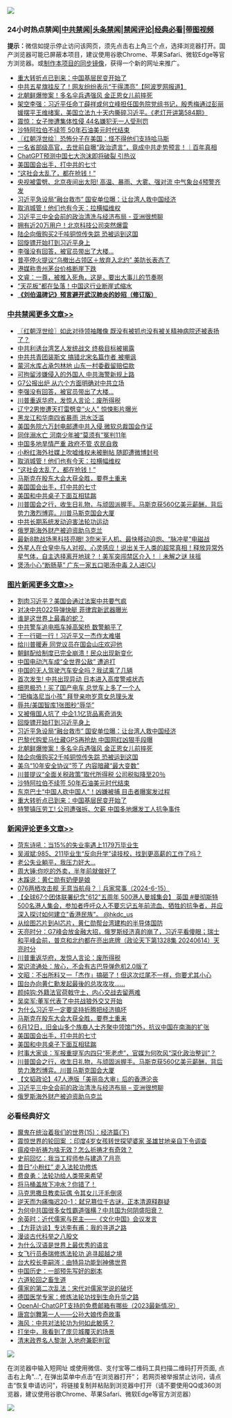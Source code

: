 ![](https://raw.githubusercontent.com/jsvpn/jsproxy/dev/64photo/fqnews-qr.jpg)

<div id="tt">
<h3>24小时热点禁闻|<a href="#%E4%B8%AD%E5%85%B1%E7%A6%81%E9%97%BB%E6%9B%B4%E5%A4%9A%E6%96%87%E7%AB%A0">中共禁闻</a>|<a href="#%E5%9B%BE%E7%89%87%E6%96%B0%E9%97%BB%E6%9B%B4%E5%A4%9A%E6%96%87%E7%AB%A0">头条禁闻</a>|<a href="#%E6%96%B0%E9%97%BB%E8%AF%84%E8%AE%BA%E6%9B%B4%E5%A4%9A%E6%96%87%E7%AB%A0">禁闻评论|<a href="#%E5%BF%85%E7%9C%8B%E7%BB%8F%E5%85%B8%E5%A5%BD%E6%96%87">经典必看</a>|<a href="https://2654106.xyz/3" target="_blank">带图视频</a></h3>
<div><b>提示：</b>微信如提示停止访问该网页，须先点击右上角三个点，选择浏览器打开。国产浏览器可能已屏蔽本项目，建议使用谷歌Chrome、苹果Safari、微软Edge等官方浏览器。或<a href="%E5%88%B6%E4%BD%9Cgit%E7%A6%81%E9%97%BB%E9%95%9C%E5%83%8F.md">制作本项目的同步镜像</a>，获得一个新的网址来推广。</div>
<ul>

<li><a href="/topimagenews/20240614/2050011.md">重大转折点已到来：中国基层民变开始了</a></li>
<li><a href="/topimagenews/20240614/2049919.md">中共五星旗挂反了！网友纷纷表示“干得漂亮”【阿波罗网报道】</a></li>
<li><a href="/topimagenews/20240614/2050058.md">北朝鲜爆惨案！多名伞兵遇强风 金正恩女儿前摔死</a></li>
<li><a href="/sohnews/20240614/2049920.md">架空李强：习近平任命丁薛祥或何立峰担任国务院党组书记，殷秀梅通过彭丽媛摆平王维绪案，美国立法九十天内撕碎习近平。《老灯开讲第584期》</a></li>
<li><a href="/worldnews/20240614/2049991.md">震惊：女子惨遭集体性侵 44名嫌犯无一人受刑罚</a></li>
<li><a href="/topimagenews/20240614/2050038.md">沙特阿拉伯不续签 50年石油美元时代结束</a></li>
<li><a href="/cbnews/20240614/2049869.md">〖红朝浮世绘〗恐怖分子在美国：怪不得他们支持哈马斯</a></li>
<li><a href="/sohnews/20240614/2049978.md">一名省部级高官，去世前自曝“政治遗言”，竟成中共走势预言！｜百年真相</a></li>
<li><a href="/ccpdope/20240615/2050145.md">ChatGPT预测中国七大泡沫即将破裂 引热议</a></li>
<li><a href="/comments/20240615/2050139.md">美国国会出手，打中共的七寸</a></li>
<li><a href="/cbnews/20240615/2050175.md">“这社会太乱了，都在抢钱！”</a></li>
<li><a href="/topimagenews/20240614/2049977.md">央视被雷劈、北京夜间出太阳! 高温、暴雨、大雾、强对流 中气象台4预警齐发</a></li>
<li><a href="/topimagenews/20240614/2050080.md">习近平急设局“融台救市” 国安单位曝：让台湾人救中国经济</a></li>
<li><a href="/cbnews/20240615/2050176.md">取消城管！他们也有今天：拉横幅维权</a></li>
<li><a href="/comments/20240614/2050031.md">习近平三中全会前的政治清洗与经济布局 - 亚洲很想聊</a></li>
<li><a href="/topimagenews/20240614/2049976.md">拥有近20万用户！北京科技公司突然爆雷</a></li>
<li><a href="/topimagenews/20240614/2050041.md">陆企向俄购买2千吨铜惊传失踪 恐被运到这国</a></li>
<li><a href="/topimagenews/20240615/2050213.md">回旋镖开始打到习近平身上</a></li>
<li><a href="/cbnews/20240615/2050261.md">李强没有回答，被官员带出了大楼…</a></li>
<li><a href="/cnnews/20240614/2050085.md">普亭停火提议“乌撤出占领区＋放弃入北约” 美防长表态了</a></li>
<li><a href="/headline/20240614/2050036.md">港媒称贵州茅台价格断崖下跌</a></li>
<li><a href="/sohnews/20240614/2049981.md">文睿：一尊，被推入死角，这是，要出大事儿的节奏啊</a></li>
<li><a href="/finance/20240614/2049873.md">“天花板”都在坠落！中国这行业断崖式缩水</a></li>
<li><b><a href="/comments/20200207/1272816.md" target="_blank">《刘伯温碑记》预言避开武汉肺炎的妙招（修订版）</a></b></li>
</ul>
</div>

<div class="catlist">
<h3><a href="/cbnews/" target="_blank">中共禁闻</a><span><a href="/cbnews/" target="_blank" rel="nofollow">更多文章>></a></span></h3>
<ul>
<li><a href="/cbnews/20240615/2050321.md" target="_blank">〖红朝浮世绘〗如此对待领袖雕像 既没有被抓也没有被关精神病院还被表扬了？</a></li>
<li><a href="/cbnews/20240615/2050310.md" target="_blank">中共利诱台湾艺人发统战文 终极目标被揭露</a></li>
<li><a href="/cbnews/20240615/2050309.md" target="_blank">中共共青团装斯文 搞错北宋名篇作者 被嘲讽</a></li>
<li><a href="/cbnews/20240615/2050308.md" target="_blank">蒙河水库占承包林地 山东一村委截留赔偿款</a></li>
<li><a href="/cbnews/20240615/2050279.md" target="_blank">可拘留涉嫌侵入的外国人 中共海警新规上路</a></li>
<li><a href="/cbnews/20240615/2050262.md" target="_blank">G7公报出炉 从六个方面明确对中共立场</a></li>
<li><a href="/cbnews/20240615/2050261.md" target="_blank">李强没有回答，被官员带出了大楼…</a></li>
<li><a href="/comments/20240615/2050245.md" target="_blank">川普重返华府，发惊人言论：废所得税</a></li>
<li><a href="/cbnews/20240615/2050233.md" target="_blank">辽宁2男惨遭天打雷劈变“火人” 惊悚影片曝光</a></li>
<li><a href="/cbnews/20240615/2050215.md" target="_blank">黑龙江和华南四省暴雨 洪水泛滥</a></li>
<li><a href="/cbnews/20240615/2050199.md" target="_blank">美国务院六万封电邮遭中共入侵 微软总裁国会作证</a></li>
<li><a href="/cbnews/20240615/2050198.md" target="_blank">同伴溺水亡 河南少年被“莫须有”冤判11年</a></li>
<li><a href="/cbnews/20240615/2050178.md" target="_blank">中国多地旱情严重 政府不管 农民自救</a></li>
<li><a href="/cbnews/20240615/2050177.md" target="_blank">小粉红海外社媒上吹嘘维权未被删帖 随即遭微博封号</a></li>
<li><a href="/cbnews/20240615/2050176.md" target="_blank">取消城管！他们也有今天：拉横幅维权</a></li>
<li><a href="/cbnews/20240615/2050175.md" target="_blank">“这社会太乱了，都在抢钱！”</a></li>
<li><a href="/comments/20240615/2050172.md" target="_blank">马斯克在股东大会大获全胜，要卷土重来</a></li>
<li><a href="/comments/20240615/2050139.md" target="_blank">美国国会出手，打中共的七寸</a></li>
<li><a href="/comments/20240615/2050101.md" target="_blank">美国和中共桌子下面互相猛踹</a></li>
<li><a href="/comments/20240614/2050073.md" target="_blank">川普国会之行，收生日礼物，与顽固派握手。马斯克获560亿美元薪酬，背后势力激烈博弈。川普马斯克国会大厦</a></li>
<li><a href="/cbnews/20240614/2050066.md" target="_blank">中共长期系统发动迫害法轮功运动</a></li>
<li><a href="/comments/20240614/2050026.md" target="_blank">俄罗斯海外财产被迫资助乌克兰</a></li>
<li><a href="/cbnews/20240614/2050016.md" target="_blank">最新8款战场黑科技亮眼! 3奈米无人机、最快移动迫炮、“脉冲星”电磁战</a></li>
<li><a href="/comments/20240614/2049998.md" target="_blank">外星人在仓皇中与人对视、心灵感应！说出关于人类的超常真相！释放异常外星气体，自主选择离开地球？！美军突闯禁区介入！｜未解之谜 扶摇</a></li>
<li><a href="/cbnews/20240614/2049988.md" target="_blank">煲汤小心“断肠草” 广东一家五口喝汤中毒 2人进ICU</a></li>

</ul>
</div>
<div class="catlist">
<h3><a href="/topimagenews/" target="_blank">图片新闻</a><span><a href="/topimagenews/" target="_blank" rel="nofollow">更多文章>></a></span></h3>
<ul>
<li><a href="/topimagenews/20240615/2050325.md" target="_blank">割肉习近平？美国会通过法案中共要气疯</a></li>
<li><a href="/topimagenews/20240615/2050307.md" target="_blank">对决中共022导弹快艇 菲律宾新武器曝光</a></li>
<li><a href="/topimagenews/20240615/2050306.md" target="_blank">谁是这世界上最毒的蛇？</a></li>
<li><a href="/topimagenews/20240615/2050305.md" target="_blank">中共警车追电瓶车掉高架桥 数警躺平了</a></li>
<li><a href="/topimagenews/20240615/2050304.md" target="_blank">干一行砸一行！习近平又一杰作太难堪</a></li>
<li><a href="/topimagenews/20240615/2050278.md" target="_blank">给川普暖寿 同党议员在国会山庄欢迎他</a></li>
<li><a href="/topimagenews/20240615/2050277.md" target="_blank">朝鲜配给制度已完全崩溃！民众出现新变化</a></li>
<li><a href="/topimagenews/20240615/2050260.md" target="_blank">中国电动汽车成“全世界公敌” 遭追打</a></li>
<li><a href="/topimagenews/20240615/2050259.md" target="_blank">中国的无人驾驶汽车安全吗？我试乘了几辆</a></li>
<li><a href="/topimagenews/20240615/2050258.md" target="_blank">首次发生! 中共出现异动 日本进入高度警戒状态</a></li>
<li><a href="/topimagenews/20240615/2050257.md" target="_blank">细思极恐！买了国产电车 总觉车上多了一个人</a></li>
<li><a href="/topimagenews/20240615/2050256.md" target="_blank">“把梅洛尼当小孩” 拜登亲吻岁意女总理头发</a></li>
<li><a href="/topimagenews/20240615/2050232.md" target="_blank">辱共/美国智库1张图秒“辱华”</a></li>
<li><a href="/topimagenews/20240615/2050214.md" target="_blank">又被俄国人坑了 中企1.1亿货品离奇消失</a></li>
<li><a href="/topimagenews/20240615/2050213.md" target="_blank">回旋镖开始打到习近平身上</a></li>
<li><a href="/topimagenews/20240614/2050080.md" target="_blank">习近平急设局“融台救市” 国安单位曝：让台湾人救中国经济</a></li>
<li><a href="/topimagenews/20240614/2050079.md" target="_blank">巴黎代购爱马仕藏GPS再抢劫 中国网红凶狠手段曝</a></li>
<li><a href="/topimagenews/20240614/2050058.md" target="_blank">北朝鲜爆惨案！多名伞兵遇强风 金正恩女儿前摔死</a></li>
<li><a href="/topimagenews/20240614/2050041.md" target="_blank">陆企向俄购买2千吨铜惊传失踪 恐被运到这国</a></li>
<li><a href="/topimagenews/20240614/2050040.md" target="_blank">美乌“10年安全协议”签了 内容暗藏“最大变数”</a></li>
<li><a href="/topimagenews/20240614/2050039.md" target="_blank">川普提议“全面关税政策”取代所得税 公司税拟降至20％</a></li>
<li><a href="/topimagenews/20240614/2050038.md" target="_blank">沙特阿拉伯不续签 50年石油美元时代结束</a></li>
<li><a href="/topimagenews/20240614/2050037.md" target="_blank">东京巴士“中国人砍中国人”！凶嫌被捕 目击者曝案发过程</a></li>
<li><a href="/topimagenews/20240614/2050011.md" target="_blank">重大转折点已到来：中国基层民变开始了</a></li>
<li><a href="/topimagenews/20240614/2050010.md" target="_blank">特警镇压劳工! 公司遭强拆、欠薪 中国多地爆发工人抗争事件</a></li>

</ul>
</div>
<div class="catlist">
<h3><a href="/comments/" target="_blank">新闻评论</a><span><a href="/comments/" target="_blank" rel="nofollow">更多文章>></a></span></h3>
<ul>
<li><a href="/comments/20240615/2050328.md" target="_blank">菏东诗吼：当15%的失业率遇上1179万毕业生</a></li>
<li><a href="/comments/20240615/2050327.md" target="_blank">吴淑斌:985、211毕业生“反向升学”读技校，找到更高薪的工作了吗？</a></li>
<li><a href="/comments/20240615/2050314.md" target="_blank">老公失业躺平，我压力好大…</a></li>
<li><a href="/comments/20240615/2050313.md" target="_blank">周大锤:你吃的外卖，半年前就做好了</a></li>
<li><a href="/comments/20240615/2050312.md" target="_blank">木蹊说：黄仁勋有奶便是娘</a></li>
<li><a href="/comments/20240615/2050303.md" target="_blank">076两栖攻击舰 无意当航母？｜兵家常事（2024-6-15）</a></li>
<li><a href="/comments/20240615/2050302.md" target="_blank">【全球67个团体联署纪念&quot;612&quot;五周年 500港人曼城集会】 英国 #曼彻斯特 500名港人集会，参加者呼吁众人不要忘记五年前流血、牺牲的抗争者，并应深入探讨如何建立&quot;香港民族&quot;。 @hkdc_us</a></li>
<li><a href="/comments/20240615/2050284.md" target="_blank">从绘图芯片到AI芯片，黄仁勋帮台湾建构的半导体国防</a></li>
<li><a href="/comments/20240615/2050276.md" target="_blank">天亮时分：G7峰会放金融大招，俄罗斯经济真的崩了，习近平看傻眼；瑞士和平峰会前，普京和北约都在亮出底牌（政论天下第1328集 20240614）天亮时分</a></li>
<li><a href="/comments/20240615/2050245.md" target="_blank">川普重返华府，发惊人言论：废所得税</a></li>
<li><a href="/comments/20240615/2050243.md" target="_blank">常识流通处：放心，不会有古巴导弹危机2.0版了</a></li>
<li><a href="/comments/20240615/2050212.md" target="_blank">文昭：不出所料又一「杰作」搞砸了！但这次烂尾不一样，你要尤其小心</a></li>
<li><a href="/comments/20240615/2050210.md" target="_blank">国台办向黄仁勳发起最後的总攻攻攻……</a></li>
<li><a href="/comments/20240615/2050181.md" target="_blank">颜纯钩:外籍法官荷戟守土，内心交战去留两难</a></li>
<li><a href="/comments/20240615/2050180.md" target="_blank">吴奕军:董军代表了中共战狼外交又开始</a></li>
<li><a href="/comments/20240615/2050179.md" target="_blank">为什么习近平一定要坚持折腾把经济搞坏</a></li>
<li><a href="/comments/20240615/2050172.md" target="_blank">马斯克在股东大会大获全胜，要卷土重来</a></li>
<li><a href="/comments/20240615/2050167.md" target="_blank">6月12日，旧金山多个族裔人士齐聚中领馆门外，抗议中国在南海的扩张</a></li>
<li><a href="/comments/20240615/2050139.md" target="_blank">美国国会出手，打中共的七寸</a></li>
<li><a href="/comments/20240615/2050101.md" target="_blank">美国和中共桌子下面互相猛踹</a></li>
<li><a href="/comments/20240615/2050094.md" target="_blank">时事大家谈：军报重提军内四只“死老虎”，官媒为何吹风“深化政治整训”？</a></li>
<li><a href="/comments/20240614/2050073.md" target="_blank">川普国会之行，收生日礼物，与顽固派握手。马斯克获560亿美元薪酬，背后势力激烈博弈。川普马斯克国会大厦</a></li>
<li><a href="/comments/20240614/2050064.md" target="_blank">【文韬政论】47人港版「美丽岛大审」后的香港沦丧</a></li>
<li><a href="/comments/20240614/2050031.md" target="_blank">习近平三中全会前的政治清洗与经济布局 &#8211; 亚洲很想聊</a></li>
<li><a href="/comments/20240614/2050026.md" target="_blank">俄罗斯海外财产被迫资助乌克兰</a></li>

</ul>
</div>

<div class="catlist">
<h3>必看经典好文</h3>
<ul>
<li><a href="/topimagenews/20180610/955499.md" target="_blank">魔鬼在统治着我们的世界(15)：经济篇(下)</a></li>
<li><a href="/comments/20210307/1499941.md" target="_blank">震惊世界的轮回案 ：印度4岁女孩转世探望婆家 圣雄甘地亲自下令调查</a></li>
<li><a href="/comments/20200502/1322275.md" target="_blank">瘟疫中祈祷为啥无效？怎么祈祷才有奇效？</a></li>
<li><a href="/aomi/history/20141104/323033.md" target="_blank">史前回忆：我当工程师参与建造了月亮</a></li>
<li><a href="/cbnews/20211123/1656425.md" target="_blank">昔日“小粉红” 走入法轮功修炼</a></li>
<li><a href="/comments/20220522/1736045.md" target="_blank">费良勇：法轮功给人类带来希望</a></li>
<li><a href="/cnnews/20230303/1855390.md" target="_blank">将马桶盖放下冲水？你错了！</a></li>
<li><a href="/lifebaike/20180921/1001202.md" target="_blank">马克思撒旦教卖玩偶 令其女儿汗毛倒竖</a></li>
<li><a href="/tculture/20190304/1091076.md" target="_blank">逆天而为痛悔迟20-1：弑兄篡位千古谜，正本清源释群疑</a></li>
<li><a href="/comments/20240126/1992850.md" target="_blank">为何中共国很多女性霸道强横？中共国为何阴盛阳衰？</a></li>
<li><a href="/comments/20230502/1879311.md" target="_blank">余英时：近代儒家与民主——《文化中国》会议发言</a></li>
<li><a href="/comments/20210804/1600181.md" target="_blank">【方菲访谈】专访李有甫：我的寻道之路</a></li>
<li><a href="/cbnews/20240603/2045072.md" target="_blank">漫谈古代科举之八股文</a></li>
<li><a href="/ssgc/20200820/1382763.md" target="_blank">为什么汉语是世界上最优秀的语言</a></li>
<li><a href="/topimagenews/20210720/1544658.md" target="_blank">女飞行员泰瑞修炼法轮功 追寻超越之境</a></li>
<li><a href="/aomi/life/20141109/310549.md" target="_blank">台大校长李嗣涔：由特异功能到神佛世界</a></li>
<li><a href="/comments/20220910/1782931.md" target="_blank">中国历史：一部预先写好的剧本</a></li>
<li><a href="/comments/20231213/1973586.md" target="_blank">六道轮回之畜生道</a></li>
<li><a href="/tculture/20181126/1037279.md" target="_blank">儒家的第二次乱法：宋代对儒家学说的破坏</a></li>
<li><a href="/comments/20200607/783186.md" target="_blank">德国医学专家：修炼法轮功找到生命升华之路</a></li>
<li><a href="/comments/20230515/1884431.md" target="_blank">OpenAI-ChatGPT支持的免费邮箱有哪些（2023最新情况）</a></li>
<li><a href="/comments/20220902/1779609.md" target="_blank">唐宫剑舞第一人——公孙大娘传奇故事</a></li>
<li><a href="/comments/20191218/1228234.md" target="_blank">海风：中共对法轮功为何如此敏感？</a></li>
<li><a href="/comments/20201015/1414242.md" target="_blank">打坐中，我看到了庞贝城覆灭的场景</a></li>
<li><a href="/ccpdope/20220508/1730036.md" target="_blank">清末政界名人黎澍 入地府兼职判官</a></li>

</ul>
</div>

![](https://raw.githubusercontent.com/jsvpn/jsproxy/dev/64photo/fqnews-qr.jpg)

在浏览器中输入短网址 或使用微信、支付宝等二维码工具扫描二维码打开页面, 点击右上角"...", 在弹出菜单中点击“在浏览器打开”； 若网页被举报禁止访问，请点击“恢复申请访问”，将链接复制并粘贴到浏览器中打开（请不要使用QQ或360浏览器，建议使用谷歌Chrome、苹果Safari、微软Edge等官方浏览器）

![](https://raw.githubusercontent.com/jsvpn/jsproxy/dev/64photo/wx.jpg)